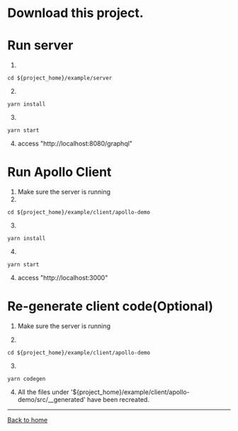 
# Download this project.


# Run server

1. 
``` 
cd ${project_home}/example/server
```
2. 
``` 
yarn install
```
3. 
```
yarn start
```
4. access "http://localhost:8080/graphql"


# Run Apollo Client
1. Make sure the server is running
2. 
``` 
cd ${project_home}/example/client/apollo-demo
```
3. 
```
yarn install
```
4. 
```
yarn start
```
4. access "http://localhost:3000"


# Re-generate client code(Optional)

1. Make sure the server is running

2. 
```
cd ${project_home}/example/client/apollo-demo
```
3. 
```
yarn codegen
```
4. All the files under '${project_home}/example/client/apollo-demo/src/__generated' have been recreated.

____________________

[Back to home](https://github.com/babyfish-ct/graphql-ts-client)